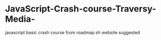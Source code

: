 # JavaScript-Crash-course-Traversy-Media-
javascript basic crash course from roadmap.sh website suggested
